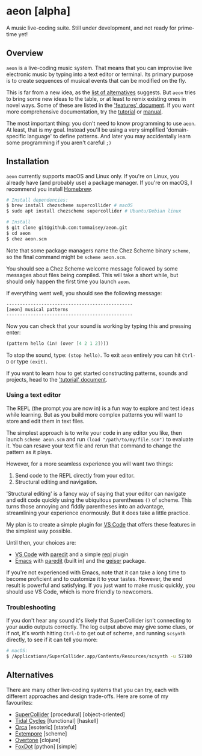 # aeon [alpha]

[//]: # (When editing this please use a max column length of 80!)

A music live-coding suite. Still under development, and not ready for prime-time
yet!

## Overview

`aeon` is a live-coding music system. That means that you can improvise live
electronic music by typing into a text editor or terminal. Its primary purpose
is to create sequences of musical events that can be modified on the fly.

This is far from a new idea, as the [list of alternatives](#alternatives)
suggests.  But `aeon` tries to bring some new ideas to the table, or at least to
remix existing ones in novel ways. Some of these are listed in the ['features'
document](docs/features-overview.md). If you want more comprehensive
documentation, try the [tutorial](docs/tutorial.md) or
[manual](#docs/manual.md).

The most important thing: you don't need to know programming to use `aeon`. At
least, that is my goal. Instead you'll be using a very simplified
'domain-specific language' to define patterns. And later you may accidentally
learn some programming if you aren't careful `;)`

## Installation

`aeon` currently supports macOS and Linux only. If you're on Linux, you already
have (and probably use) a package manager. If you're on macOS, I recommend you
install [Homebrew](https://brew.sh/).

```bash
# Install dependencies:
$ brew install chezscheme supercollider # macOS
$ sudo apt install chezscheme supercollider # Ubuntu/Debian linux

# Install
$ git clone git@github.com:tommaisey/aeon.git
$ cd aeon
$ chez aeon.scm
```

Note that some package managers name the Chez Scheme binary `scheme`, so the
final command might be `scheme aeon.scm`.

You should see a Chez Scheme welcome message followed by some messages about
files being compiled. This will take a short while, but should only happen the
first time you launch `aeon`.

If everything went well, you should see the following message:

```
-----------------------------------------------
[aeon] musical patterns
-----------------------------------------------
```

Now you can check that your sound is working by typing this and pressing enter:

```scheme
(pattern hello (in! (over [4 2 1 2])))
```

To stop the sound, type: `(stop hello)`. To exit `aeon` entirely you can hit
`Ctrl-D` or type `(exit)`.

If you want to learn how to get started constructing patterns, sounds and
projects, head to the ['tutorial' document](docs/tutorial.md).

### Using a text editor

The REPL (the prompt you are now in) is a fun way to explore and test ideas
while learning. But as you build more complex patterns you will want to store
and edit them in text files.

The simplest approach is to write your code in any editor you like, then launch
`scheme aeon.scm` and run `(load "/path/to/my/file.scm")` to evaluate it. You
can resave your text file and rerun that command to change the pattern as it
plays.

However, for a more seamless experience you will want two things:

1. Send code to the REPL directly from your editor.
2. Structural editing and navigation.

'Structural editing' is a fancy way of saying that your editor can navigate and
edit code quickly using the ubiquitous parentheses `()` of scheme. This turns
those annoying and fiddly parentheses into an advantage, streamlining your
experience enormously. But it does take a little practice.

My plan is to create a simple plugin for [VS
Code](https://code.visualstudio.com/) that offers these features in the simplest
way possible.

Until then, your choices are:

- [VS Code](https://code.visualstudio.com/) with
  [paredit](https://marketplace.visualstudio.com/items?itemName=clptn.code-paredit)
  and a simple
  [repl](https://marketplace.visualstudio.com/items?itemName=nvbn.sendtorepl)
  plugin
- [Emacs](https://www.gnu.org/software/emacs/) with
  [paredit](https://github.com/emacsmirror/paredit) (built in) and the
  [geiser](https://nongnu.org/geiser/) package.

If you're not experienced with Emacs, note that it can take a long time to
become proficient and to customize it to your tastes. However, the end result is
powerful and satisfying. If you just want to make music quickly, you should use
VS Code, which is more friendly to newcomers.

### Troubleshooting

If you don't hear any sound it's likely that SuperCollider isn't connecting to
your audio outputs correctly. The log output above may give some clues, or if
not, it's worth hitting `Ctrl-D` to get out of scheme, and running `scsynth`
directly, to see if it can tell you more:

```bash
# macOS:
$ /Applications/SuperCollider.app/Contents/Resources/scsynth -u 57100
```

## Alternatives

There are many other live-coding systems that you can try, each with different
approaches and design trade-offs. Here are some of my favourites:

- [SuperCollider](https://supercollider.github.io/) [procedural]
  [object-oriented]
- [Tidal Cycles](https://tidalcycles.org/) [functional] [haskell]
- [Orca](https://hundredrabbits.itch.io/orca) [esoteric] [stateful]
- [Extempore](https://github.com/digego/extempore) [scheme]
- [Overtone](https://overtone.github.io/) [clojure]
- [FoxDot](https://foxdot.org/) [python] [simple]
